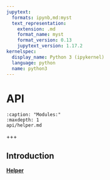 ```yaml
---
jupytext:
  formats: ipynb,md:myst
  text_representation:
    extension: .md
    format_name: myst
    format_version: 0.13
    jupytext_version: 1.17.2
kernelspec:
  display_name: Python 3 (ipykernel)
  language: python
  name: python3
---
```


API
===

```{toctree}
:caption: "Modules:"
:maxdepth: 1
api/helper.md
```

+++

## Introduction

**[Helper](/api/helper)**

